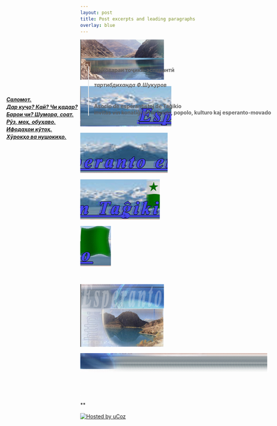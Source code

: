 ```yaml
---
layout: post
title: Post excerpts and leading paragraphs
overlay: blue
---
```


![](index.files/esperanto_01.jpg)

![](index.files/esperanto_02.jpg)

![](index.files/esperanto_03.jpg)

![](index.files/esperanto_04.jpg)

![](index.files/esperanto_05.jpg)

![](index.files/spacer.gif)

![](index.files/esperanto_06.jpg)

![](index.files/esperanto_07.jpg)

![](index.files/spacer.gif)

<div id="Layer1" style="Z-INDEX: 1; LEFT: 225px; WIDTH: 777px; POSITION: absolute; TOP: 206px; HEIGHT: 393px">

> ## 
> 
> <div data-align="center">
> 
> **Муҳовараи тоҷикӣ-эсперантӣ**
> 
> </div>
> 
> ### 
> 
> <div data-align="center">
> 
> ***тартибдиханда Ф.Шукуров***
> 
> </div>
> 
> # 
> 
> <div data-align="center">
> 
> **Asocio de esperantistoj de Taĝikio  
> invitas vin konatiĝi pri la lando, popolo, kulturo kaj
> esperanto-movado**
> 
> </div>
> 
>   

</div>

![](index.files/spacer.gif)

<div id="layer2" style="position: absolute; width: 199px; height: 25px; z-index: 2; left: 30px;
 top: 300px">

***<span lang="ru"> [Саломот.](muhovara/salomot.htm)</span>***

</div>

<div id="layer2" style="position: absolute; width: 199px; height: 25px; z-index: 2; left: 30px;
 top: 320px">

***<span lang="ru"> [Дар куҷо? Кай? Чи
қадар?](muhovara/darkugxo.htm)</span>***

</div>

<div id="layer2" style="position: absolute; width: 199px; height: 25px; z-index: 2; left: 30px;
 top: 340px">

***<span lang="ru"> [Барои чи? Шумора,
соат.](muhovara/baroicxi.htm)</span>***

</div>

<div id="layer2" style="position: absolute; width: 199px; height: 25px; z-index: 2; left: 30px;
 top: 360px">

***<span lang="ru"> [Рӯз, моҳ, обуҳаво.](muhovara/ruzmoh.htm)</span>***

</div>

<div id="layer2" style="position: absolute; width: 199px; height: 25px; z-index: 2; left: 30px;
 top: 380px">

***<span lang="ru"> [Ифодаҳои кӯтоҳ.](muhovara/ifodaho.htm) </span>***

</div>

<div id="layer2" style="position: absolute; width: 199px; height: 25px; z-index: 2; left: 30px;
 top: 400px">

***<span lang="ru"> [Хӯрокҳо ва
нушокиҳо.](muhovara/hurokho.htm)</span>***

</div>

**

<div data-align="center">

[![Hosted by uCoz](https://s210.ucoz.net/img/cp/5.gif
"Hosted by uCoz")](https://www.ucoz.ru/ "Создать сайт бесплатно")  

</div>

